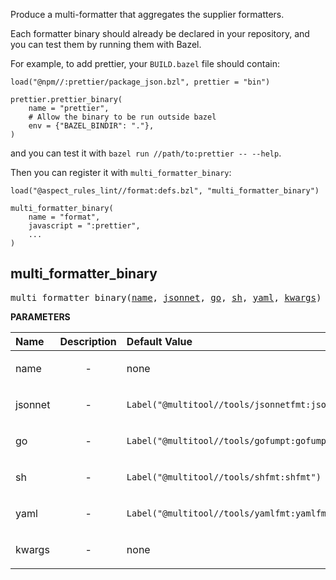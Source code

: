 <!-- Generated with Stardoc: http://skydoc.bazel.build -->

Produce a multi-formatter that aggregates the supplier formatters.

Each formatter binary should already be declared in your repository, and you can test them by running
them with Bazel.

For example, to add prettier, your `BUILD.bazel` file should contain:

```
load("@npm//:prettier/package_json.bzl", prettier = "bin")

prettier.prettier_binary(
    name = "prettier",
    # Allow the binary to be run outside bazel
    env = {"BAZEL_BINDIR": "."},
)
```

and you can test it with `bazel run //path/to:prettier -- --help`.

Then you can register it with `multi_formatter_binary`:

```
load("@aspect_rules_lint//format:defs.bzl", "multi_formatter_binary")

multi_formatter_binary(
    name = "format",
    javascript = ":prettier",
    ...
)
```


<a id="multi_formatter_binary"></a>

## multi_formatter_binary

<pre>
multi_formatter_binary(<a href="#multi_formatter_binary-name">name</a>, <a href="#multi_formatter_binary-jsonnet">jsonnet</a>, <a href="#multi_formatter_binary-go">go</a>, <a href="#multi_formatter_binary-sh">sh</a>, <a href="#multi_formatter_binary-yaml">yaml</a>, <a href="#multi_formatter_binary-kwargs">kwargs</a>)
</pre>



**PARAMETERS**


| Name  | Description | Default Value |
| :------------- | :------------- | :------------- |
| <a id="multi_formatter_binary-name"></a>name |  <p align="center"> - </p>   |  none |
| <a id="multi_formatter_binary-jsonnet"></a>jsonnet |  <p align="center"> - </p>   |  <code>Label("@multitool//tools/jsonnetfmt:jsonnetfmt")</code> |
| <a id="multi_formatter_binary-go"></a>go |  <p align="center"> - </p>   |  <code>Label("@multitool//tools/gofumpt:gofumpt")</code> |
| <a id="multi_formatter_binary-sh"></a>sh |  <p align="center"> - </p>   |  <code>Label("@multitool//tools/shfmt:shfmt")</code> |
| <a id="multi_formatter_binary-yaml"></a>yaml |  <p align="center"> - </p>   |  <code>Label("@multitool//tools/yamlfmt:yamlfmt")</code> |
| <a id="multi_formatter_binary-kwargs"></a>kwargs |  <p align="center"> - </p>   |  none |


